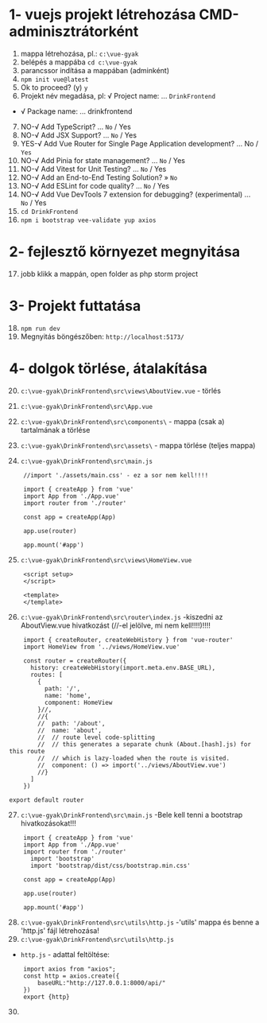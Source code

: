 # 1- vuejs projekt létrehozása CMD-adminisztrátorként
1. mappa létrehozása, pl.: ```c:\vue-gyak```
2. belépés a mappába ```cd c:\vue-gyak```
3. parancssor indítása a mappában (adminként)
4. ``` npm init vue@latest ```
5. Ok to proceed? (y) ```y```
6. Projekt név megadása, pl: √ Project name: ... ```DrinkFrontend```
- √ Package name: ... drinkfrontend
7. NO-√ Add TypeScript? ... ```No``` / Yes
8. NO-√ Add JSX Support? ... ```No``` / Yes
9. YES-√ Add Vue Router for Single Page Application development? ... No / ```Yes```
10. NO-√ Add Pinia for state management? ... ```No``` / Yes
11. NO-√ Add Vitest for Unit Testing? ... ```No``` / Yes
12. NO-√ Add an End-to-End Testing Solution? » ```No```
13. NO-√ Add ESLint for code quality? ... ```No``` / Yes
14. NO-√ Add Vue DevTools 7 extension for debugging? (experimental) ... ```No``` / Yes
15. ```cd DrinkFrontend```
16. ```npm i bootstrap vee-validate yup axios```

# 2- fejlesztő környezet megnyitása
17. jobb klikk a mappán, open folder as php storm project

# 3- Projekt futtatása
18. ```npm run dev```
19. Megnyitás böngészőben: ```http://localhost:5173/```

# 4- dolgok törlése, átalakítása
20. ```c:\vue-gyak\DrinkFrontend\src\views\AboutView.vue``` - törlés
21. ```c:\vue-gyak\DrinkFrontend\src\App.vue```
    <script setup>
    import { RouterLink, RouterView } from 'vue-router'
    </script>
    
    <template>
      <RouterView />
    </template>
    
    <style scoped>
    </style>
22. ```c:\vue-gyak\DrinkFrontend\src\components\``` - mappa (csak a) tartalmának a törlése
23. ```c:\vue-gyak\DrinkFrontend\src\assets\``` - mappa törlése (teljes mappa)
24. ```c:\vue-gyak\DrinkFrontend\src\main.js```
```
    //import './assets/main.css' - ez a sor nem kell!!!!
    
    import { createApp } from 'vue'
    import App from './App.vue'
    import router from './router'
    
    const app = createApp(App)
    
    app.use(router)
    
    app.mount('#app')
```
25. ```c:\vue-gyak\DrinkFrontend\src\views\HomeView.vue```
```
    <script setup>
    </script>
    
    <template>
    </template>
```
26. ```c:\vue-gyak\DrinkFrontend\src\router\index.js```
-kiszedni az AboutView.vue hivatkozást (//-el jelölve, mi nem kell!!!!)!!!!
```
    import { createRouter, createWebHistory } from 'vue-router'
    import HomeView from '../views/HomeView.vue'
    
    const router = createRouter({
      history: createWebHistory(import.meta.env.BASE_URL),
      routes: [
        {
          path: '/',
          name: 'home',
          component: HomeView
        }//,
        //{
        //  path: '/about',
        //  name: 'about',
        //  // route level code-splitting
        //  // this generates a separate chunk (About.[hash].js) for this route
        //  // which is lazy-loaded when the route is visited.
        //  component: () => import('../views/AboutView.vue')
        //}
      ]
    })
```    
    export default router
27. ```c:\vue-gyak\DrinkFrontend\src\main.js```
-Bele kell tenni a bootstrap hivatkozásokat!!!
```
    import { createApp } from 'vue'
    import App from './App.vue'
    import router from './router'
      import 'bootstrap'
      import 'bootstrap/dist/css/bootstrap.min.css'
    
    const app = createApp(App)
    
    app.use(router)
    
    app.mount('#app')
```
28. ```c:\vue-gyak\DrinkFrontend\src\utils\http.js```
-'utils' mappa és benne a 'http.js' fájl létrehozása!
29. ```c:\vue-gyak\DrinkFrontend\src\utils\http.js```
- ```http.js``` - adattal feltöltése:
```
    import axios from "axios";
    const http = axios.create({
        baseURL:"http://127.0.0.1:8000/api/"
    })
    export {http}
```
30.
